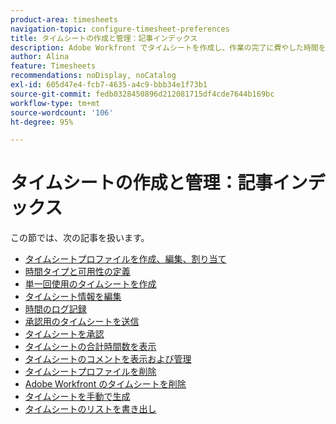 ```yaml
---
product-area: timesheets
navigation-topic: configure-timesheet-preferences
title: タイムシートの作成と管理：記事インデックス
description: Adobe Workfront でタイムシートを作成し、作業の完了に費やした時間を追跡できます。タイムシートの作成、編集、管理に関する詳細情報は、以下の記事を参照してください。
author: Alina
feature: Timesheets
recommendations: noDisplay, noCatalog
exl-id: 605d47e4-fcb7-4635-a4c9-bbb34e1f73b1
source-git-commit: fedb0328450896d212081715df4cde7644b169bc
workflow-type: tm+mt
source-wordcount: '106'
ht-degree: 95%

---
```


# タイムシートの作成と管理：記事インデックス

<!-- Audited: 4/2025 -->

この節では、次の記事を扱います。

* [タイムシートプロファイルを作成、編集、割り当て](../../timesheets/create-and-manage-timesheets/create-timesheet-profiles.md)
* [ 時間タイプと可用性の定義 ](../../timesheets/create-and-manage-timesheets/define-hour-types-and-availability.md)
* [単一回使用のタイムシートを作成](../../timesheets/create-and-manage-timesheets/create-tmshts.md)
* [タイムシート情報を編集](../../timesheets/create-and-manage-timesheets/edit-timesheets.md)
* [時間のログ記録](../../timesheets/create-and-manage-timesheets/log-time.md)
* [承認用のタイムシートを送信](../../timesheets/create-and-manage-timesheets/submit-timesheet-for-approval.md)
* [タイムシートを承認](../../timesheets/create-and-manage-timesheets/timesheet-approvals.md)
* [タイムシートの合計時間数を表示](../../timesheets/create-and-manage-timesheets/view-total-hours-timesheets.md)
* [タイムシートのコメントを表示および管理](../../timesheets/create-and-manage-timesheets/view-and-manage-comments-timesheets.md)
* [タイムシートプロファイルを削除](../../timesheets/create-and-manage-timesheets/delete-timesheet-profiles.md)
* [Adobe Workfront のタイムシートを削除](../../timesheets/create-and-manage-timesheets/delete-timesheets.md)
* [タイムシートを手動で生成](../../timesheets/create-and-manage-timesheets/manually-generate-timesheets.md)
* [タイムシートのリストを書き出し](../../timesheets/create-and-manage-timesheets/export-timesheets.md)
